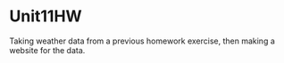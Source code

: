 # Unit11HW
Taking weather data from a previous homework exercise, then making a website for the data.
